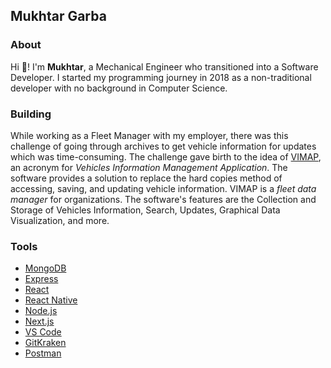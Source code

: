 ## Mukhtar Garba

### About

Hi 👋! I'm **Mukhtar**, a Mechanical Engineer who transitioned into a Software Developer. I started my programming journey in 2018 as a non-traditional developer with no background in Computer Science.

### Building

While working as a Fleet Manager with my employer, there was this challenge of going through archives to get vehicle information for updates which was time-consuming. The challenge gave birth to the idea of [VIMAP](https://vimap.io/), an acronym for _Vehicles Information Management Application_. The software provides a solution to replace the hard copies method of accessing, saving, and updating vehicle information. VIMAP is a _fleet data manager_ for organizations. The software's features are the Collection and Storage of Vehicles Information, Search, Updates, Graphical Data Visualization, and more.

### Tools

* [MongoDB](https://www.mongodb.com/)
* [Express](https://expressjs.com/)
* [React](https://reactjs.org/)
* [React Native](https://reactnative.dev/)
* [Node.js](https://nodejs.org/en/)
* [Next.js](https://nextjs.org/)
* [VS Code](https://code.visualstudio.com/)
* [GitKraken](https://www.gitkraken.com/)
* [Postman](https://www.postman.com/)
